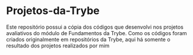 # Projetos-da-Trybe
Este repositório possui a cópia dos códigos que desenvolvi nos projetos avaliativos do módulo de Fundamentos da Trybe.
Como os códigos foram criados originalmente em repositórios da Trybe, aqui há somente o resultado dos projetos realizados por mim
